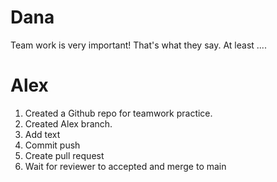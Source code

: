 # Dana

Team work is very important!
That's what they say.
At least ....

# Alex

1. Created a Github repo for teamwork practice.
2. Created Alex branch.
3. Add text
4. Commit push
5. Create pull request
6. Wait for reviewer to accepted and merge to main
